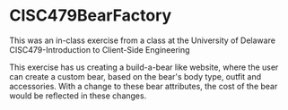 # CISC479BearFactory

This was an in-class exercise from a class at the University of Delaware
CISC479-Introduction to Client-Side Engineering

This exercise has us creating a build-a-bear like website, where the user can create a custom bear, based on the bear's body type, outfit and accessories.  With a change to these bear attributes, the cost of the bear would be reflected in these changes.
